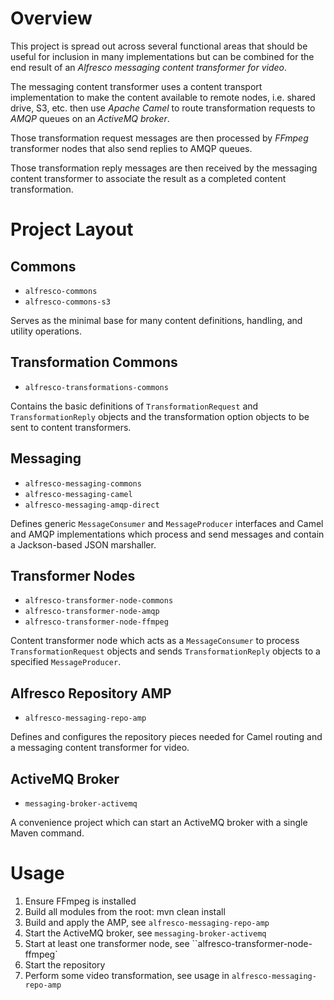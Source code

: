 
Overview
========

This project is spread out across several functional areas that should be useful for inclusion in many implementations but can be combined for the end result of an *Alfresco messaging content transformer for video*.

The messaging content transformer uses a content transport implementation to make the content available to remote nodes, i.e. shared drive, S3, etc. then use *Apache Camel* to route transformation requests to *AMQP* queues on an *ActiveMQ broker*. 

Those transformation request messages are then processed by *FFmpeg* transformer nodes that also send replies to AMQP queues.

Those transformation reply messages are then received by the messaging content transformer to associate the result as a completed content transformation.

Project Layout
==============

Commons
-------

* `alfresco-commons`
* `alfresco-commons-s3`

Serves as the minimal base for many content definitions, handling, 
and utility operations.

Transformation Commons
----------------------

* `alfresco-transformations-commons`

Contains the basic definitions of `TransformationRequest` and `TransformationReply`
objects and the transformation option objects to be sent to content transformers.

Messaging
---------

* `alfresco-messaging-commons`
* `alfresco-messaging-camel`
* `alfresco-messaging-amqp-direct`

Defines generic `MessageConsumer` and `MessageProducer` interfaces and Camel and
AMQP implementations which process and send messages and contain a Jackson-based JSON marshaller.

Transformer Nodes
-----------------

* `alfresco-transformer-node-commons`
* `alfresco-transformer-node-amqp`
* `alfresco-transformer-node-ffmpeg`

Content transformer node which acts as a `MessageConsumer` to process 
`TransformationRequest` objects and sends `TransformationReply` objects 
to a specified `MessageProducer`.

Alfresco Repository AMP
-----------------------

* `alfresco-messaging-repo-amp`

Defines and configures the repository pieces needed for Camel routing and 
a messaging content transformer for video.

ActiveMQ Broker
---------------

* `messaging-broker-activemq`

A convenience project which can start an ActiveMQ broker with a single Maven command.


Usage
=====

1. Ensure FFmpeg is installed
2. Build all modules from the root:
   mvn clean install
3. Build and apply the AMP, see `alfresco-messaging-repo-amp`
4. Start the ActiveMQ broker, see `messaging-broker-activemq`
5. Start at least one transformer node, see ``alfresco-transformer-node-ffmpeg`
6. Start the repository
7. Perform some video transformation, see usage in `alfresco-messaging-repo-amp`

